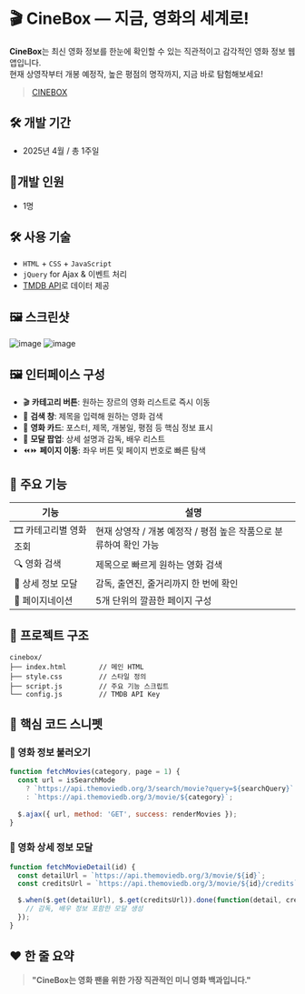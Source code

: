 # 🎬 CineBox — 지금, 영화의 세계로!

**CineBox**는 최신 영화 정보를 한눈에 확인할 수 있는 직관적이고 감각적인 영화 정보 웹앱입니다.  
현재 상영작부터 개봉 예정작, 높은 평점의 명작까지, 지금 바로 탐험해보세요!
>[CINEBOX](https://hanseok0621.github.io/CINEBOX/)

## 🛠 개발 기간
- 2025년 4월 / 총 1주일

## 🧑개발 인원
- 1명

## 🛠 사용 기술

- `HTML` + `CSS` + `JavaScript`
- `jQuery` for Ajax & 이벤트 처리
- [TMDB API](https://www.themoviedb.org/documentation/api)로 데이터 제공

## 🖼️ 스크린샷
![image](https://github.com/user-attachments/assets/25636b2e-9082-4a37-b1a9-5df70746ca92)
![image](https://github.com/user-attachments/assets/202bac6c-381c-4308-9276-a46bbf552265)


## 🖼 인터페이스 구성

- 🎬 **카테고리 버튼**: 원하는 장르의 영화 리스트로 즉시 이동  
- 🔎 **검색 창**: 제목을 입력해 원하는 영화 검색  
- 🎥 **영화 카드**: 포스터, 제목, 개봉일, 평점 등 핵심 정보 표시  
- 📑 **모달 팝업**: 상세 설명과 감독, 배우 리스트  
- ⏪⏩ **페이지 이동**: 좌우 버튼 및 페이지 번호로 빠른 탐색  

## 🌟 주요 기능

| 기능 | 설명 |
|------|------|
| 🎞 카테고리별 영화 조회 | 현재 상영작 / 개봉 예정작 / 평점 높은 작품으로 분류하여 확인 가능 |
| 🔍 영화 검색 | 제목으로 빠르게 원하는 영화 검색 |
| 🧾 상세 정보 모달 | 감독, 출연진, 줄거리까지 한 번에 확인 |
| 📄 페이지네이션 | 5개 단위의 깔끔한 페이지 구성 |

## 📁 프로젝트 구조

```
cinebox/
├── index.html        // 메인 HTML
├── style.css         // 스타일 정의
├── script.js         // 주요 기능 스크립트
└── config.js         // TMDB API Key
```

## 🧩 핵심 코드 스니펫

### 🔸 영화 정보 불러오기

```javascript
function fetchMovies(category, page = 1) {
  const url = isSearchMode 
    ? `https://api.themoviedb.org/3/search/movie?query=${searchQuery}`
    : `https://api.themoviedb.org/3/movie/${category}`;
  
  $.ajax({ url, method: 'GET', success: renderMovies });
}
```

### 🔸 영화 상세 정보 모달

```javascript
function fetchMovieDetail(id) {
  const detailUrl = `https://api.themoviedb.org/3/movie/${id}`;
  const creditsUrl = `https://api.themoviedb.org/3/movie/${id}/credits`;

  $.when($.get(detailUrl), $.get(creditsUrl)).done(function(detail, credits) {
    // 감독, 배우 정보 포함한 모달 생성
  });
}
```


## ❤️ 한 줄 요약

> **"CineBox는 영화 팬을 위한 가장 직관적인 미니 영화 백과입니다."**
